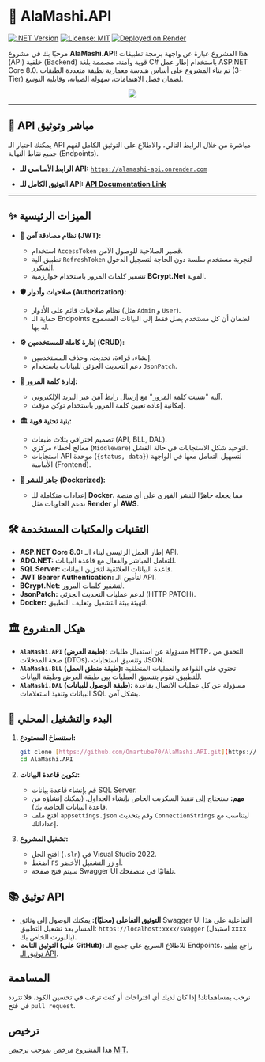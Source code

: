 # 🔱 AlaMashi.API

[![.NET Version](https://img.shields.io/badge/.NET-8.0-blueviolet?style=for-the-badge&logo=.net)](https://dotnet.microsoft.com/en-us/download/dotnet/8.0)
[![License: MIT](https://img.shields.io/badge/License-MIT-yellow.svg?style=for-the-badge)](https://github.com/Omartube70/AlaMashi.API/blob/master/LICENSE)
[![Deployed on Render](https://img.shields.io/badge/Deployment-Render-00979D?style=for-the-badge&logo=render)](https://alamashi-api.onrender.com)

مرحبًا بك في مشروع **AlaMashi.API**! هذا المشروع عبارة عن واجهة برمجة تطبيقات (API) خلفية (Backend) قوية وآمنة، مصممة بلغة C# باستخدام إطار عمل ASP.NET Core 8.0. تم بناء المشروع على أساس هندسة معمارية نظيفة متعددة الطبقات (3-Tier) لضمان فصل الاهتمامات، سهولة الصيانة، وقابلية التوسع.

<div align="center">
  <img src="https://www.google.com/imgres?q=%D8%B5%D9%88%D8%B1%D9%87%20.net%208&imgurl=https%3A%2F%2Fdevblogs.microsoft.com%2Fdotnet%2Fwp-content%2Fuploads%2Fsites%2F10%2F2023%2F11%2FBanner.png&imgrefurl=https%3A%2F%2Fdevblogs.microsoft.com%2Fdotnet%2Fannouncing-dotnet-8%2F&docid=Zj5ZFijIwczXLM&tbnid=p2VjSeUvq6SLpM&vet=12ahUKEwi8po6SgJWPAxXJAvsDHWxCG5oQM3oECBkQAA..i&w=1545&h=579&hcb=2&ved=2ahUKEwi8po6SgJWPAxXJAvsDHWxCG5oQM3oECBkQAA"/>
</div>

---

## 🚀 API مباشر وتوثيق

يمكنك اختبار الـ API مباشرة من خلال الرابط التالي، والاطلاع على التوثيق الكامل لفهم جميع نقاط النهاية (Endpoints).

-   **الرابط الأساسي للـ API:**
    [`https://alamashi-api.onrender.com`](https://alamashi-api.onrender.com)
    
-   **التوثيق الكامل للـ API:**
    [**API Documentation Link**](https://github.com/Omartube70/AlaMashi.API/blob/master/API_Documentation.md)

---

## ✨ الميزات الرئيسية

-   **🔐 نظام مصادقة آمن (JWT):**
    -   استخدام `AccessToken` قصير الصلاحية للوصول الآمن.
    -   تطبيق آلية `RefreshToken` لتجربة مستخدم سلسة دون الحاجة لتسجيل الدخول المتكرر.
    -   تشفير كلمات المرور باستخدام خوارزمية **BCrypt.Net** القوية.

-   **🛡️ صلاحيات وأدوار (Authorization):**
    -   نظام صلاحيات قائم على الأدوار (مثل `Admin` و `User`).
    -   حماية الـ Endpoints لضمان أن كل مستخدم يصل فقط إلى البيانات المسموح له بها.

-   **⚙️ إدارة كاملة للمستخدمين (CRUD):**
    -   إنشاء، قراءة، تحديث، وحذف المستخدمين.
    -   دعم التحديث الجزئي للبيانات باستخدام `JsonPatch`.

-   **🔑 إدارة كلمة المرور:**
    -   آلية "نسيت كلمة المرور" مع إرسال رابط آمن عبر البريد الإلكتروني.
    -   إمكانية إعادة تعيين كلمة المرور باستخدام توكن مؤقت.

-   **🏛️ بنية تحتية قوية:**
    -   تصميم احترافي بثلاث طبقات (API, BLL, DAL).
    -   معالج أخطاء مركزي (`Middleware`) لتوحيد شكل الاستجابات في حالة الفشل.
    -   استجابات API موحدة (`{status, data}`) لتسهيل التعامل معها في الواجهة الأمامية (Frontend).

-   **🐳 جاهز للنشر (Dockerized):**
    -   إعدادات متكاملة للـ **Docker**، مما يجعله جاهزًا للنشر الفوري على أي منصة تدعم الحاويات مثل **Render** أو **AWS**.

## 🛠️ التقنيات والمكتبات المستخدمة

-   **ASP.NET Core 8.0:** إطار العمل الرئيسي لبناء الـ API.
-   **ADO.NET:** للتعامل المباشر والفعال مع قاعدة البيانات.
-   **SQL Server:** قاعدة البيانات العلائقية لتخزين البيانات.
-   **JWT Bearer Authentication:** لتأمين الـ API.
-   **BCrypt.Net:** لتشفير كلمات المرور.
-   **JsonPatch:** لدعم عمليات التحديث الجزئي (HTTP PATCH).
-   **Docker:** لتهيئة بيئة التشغيل وتغليف التطبيق.

## 🏛️ هيكل المشروع

-   **`AlaMashi.API` (طبقة العرض):** مسؤولة عن استقبال طلبات HTTP، التحقق من صحة المدخلات (DTOs)، وتنسيق استجابات JSON.
-   **`AlaMashi.BLL` (طبقة منطق العمل):** تحتوي على القواعد والعمليات المنطقية للتطبيق. تقوم بتنسيق العمليات بين طبقة العرض وطبقة البيانات.
-   **`AlaMashi.DAL` (طبقة الوصول للبيانات):** مسؤولة عن كل عمليات الاتصال بقاعدة البيانات وتنفيذ استعلامات SQL بشكل آمن.

## 🏁 البدء والتشغيل المحلي

1.  **استنساخ المستودع:**
    ```bash
    git clone [https://github.com/Omartube70/AlaMashi.API.git](https://github.com/Omartube70/AlaMashi.API.git)
    cd AlaMashi.API
    ```

2.  **تكوين قاعدة البيانات:**
    -   قم بإنشاء قاعدة بيانات SQL Server.
    -   **مهم:** ستحتاج إلى تنفيذ السكربت الخاص بإنشاء الجداول. (يمكنك إنشاؤه من قاعدة البيانات الخاصة بك).
    -   افتح ملف `appsettings.json` وقم بتحديث `ConnectionStrings` ليتناسب مع إعداداتك.

3.  **تشغيل المشروع:**
    -   افتح الحل (`.sln`) في Visual Studio 2022.
    -   اضغط `F5` أو زر التشغيل الأخضر.
    -   سيتم فتح صفحة Swagger UI تلقائيًا في متصفحك.

## 📚 توثيق API

-   **التوثيق التفاعلي (محليًا):** يمكنك الوصول إلى وثائق Swagger UI التفاعلية على هذا المسار بعد تشغيل التطبيق:
    `https://localhost:xxxx/swagger` (استبدل xxxx بالبورت الخاص بك).
-   **التوثيق الثابت (على GitHub):**
    للاطلاع السريع على جميع الـ Endpoints، راجع [ملف توثيق الـ API](https://github.com/Omartube70/AlaMashi.API/blob/main/API_Documentation.md).

## المساهمة
نرحب بمساهماتك! إذا كان لديك أي اقتراحات أو كنت ترغب في تحسين الكود، فلا تتردد في فتح `pull request`.

## ترخيص
هذا المشروع مرخص بموجب [ترخيص MIT](https://github.com/Omartube70/AlaMashi.API/blob/master/LICENSE).
